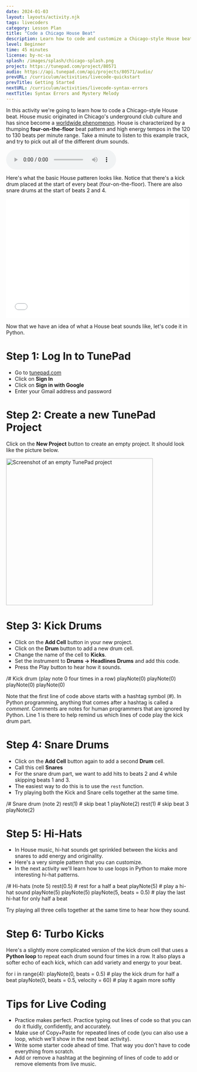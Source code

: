 ```yaml
---
date: 2024-01-03
layout: layouts/activity.njk
tags: livecoders
category: Lesson Plan
title: "Code a Chicago House Beat"
description: Learn how to code and customize a Chicago-style House beat.
level: Beginner
time: 45 minutes
license: by-nc-sa
splash: /images/splash/chicago-splash.png
project: https://tunepad.com/project/80571
audio: https://api.tunepad.com/api/projects/80571/audio/
prevURL: /curriculum/activities/livecode-quickstart
prevTitle: Getting Started
nextURL: /curriculum/activities/livecode-syntax-errors
nextTitle: Syntax Errors and Mystery Melody
---
```

In this activity we're going to learn how to code a Chicago-style House beat.
House music originated in Chicago's underground club culture and has since become 
a [worldwide phenomenon](https://www.npr.org/2022/03/29/1089533733/house-music-is-alive-and-well-in-south-africa).
House is characterized by a thumping **four-on-the-floor** beat pattern and high energy tempos in the 120 to 130 beats per minute range. Take a minute to listen to this example track, and try to pick out all of the different drum sounds.

<audio controls>
    <source src="https://upload.wikimedia.org/wikipedia/commons/transcoded/8/88/House_Music_Demo.ogg/House_Music_Demo.ogg.mp3" type="audio/mpeg">
    <source src="https://upload.wikimedia.org/wikipedia/commons/transcoded/8/88/House_Music_Demo.ogg/House_Music_Demo.ogg" type="audio/ogg">
</audio>

Here's what the basic House patteren looks like. Notice that there's a kick drum placed at the start of every beat (four-on-the-floor). There are also snare drums at the start of beats 2 and 4.

<iframe height="325" src="/interactives/composer/?embedded=true&bpm=120&steps=16&voice=3&track2=c444&track4=0101&track5=1111" style="width: 95%; min-width: 500px; overflow: hidden; border: none;" scrolling="no"></iframe>

Now that we have an idea of what a House beat sounds like, let's code it in Python.


# Step 1: Log In to TunePad
* Go to [tunepad.com](https://tunepad.com)
* Click on **Sign In**
* Click on **Sign in with Google**
* Enter your Gmail address and password

# Step 2: Create a new TunePad Project
Click on the **New Project** button to create an empty project. 
It should look like the picture below.

<a href="/images/empty-project.png" target="_blank">
<img src="/images/empty-project.png" alt="Screenshot of an empty TunePad project" width="400px"></a>

# Step 3: Kick Drums
* Click on the **Add Cell** button in your new project.
* Click on the **Drum** button to add a new drum cell.
* Change the name of the cell to **Kicks**. 
* Set the instrument to **Drums → Headlines Drums** and add this code.
* Press the Play button to hear how it sounds.

<tunepad-code patch="/sounds/voices/headlines-drums/" id="kicks" tempo="120" time="4/4">
/# Kick drum (play note 0 four times in a row)
playNote(0)
playNote(0)
playNote(0)
playNote(0)
</tunepad-code>


Note that the first line of code above starts with a hashtag symbol (#). In Python programming, anything that comes after a hashtag is called a *comment*. Comments are notes for human programmers that are ignored by Python. Line 1 is there to help
remind us which lines of code play the kick drum part.

# Step 4: Snare Drums

* Click on the **Add Cell** button again to add a second **Drum** cell.
* Call this cell **Snares**
* For the snare drum part, we want to add hits to beats 2 and 4 while skipping beats 1 and 3.
* The easiest way to do this is to use the `rest` function.
* Try playing both the Kick and Snare cells together at the same time.

<tunepad-code patch="/sounds/voices/headlines-drums/" id="snares" tempo="120" time="4/4">
/# Snare drum (note 2)
rest(1)     # skip beat 1
playNote(2)
rest(1)     # skip beat 3
playNote(2)
</tunepad-code>

# Step 5: Hi-Hats

* In House music, hi-hat sounds get sprinkled between the kicks and snares to add energy and originality.
* Here's a very simple pattern that you can customize. 
* In the next activity we'll learn how to use loops in Python to make more interesting hi-hat patterns.

<tunepad-code patch="/sounds/voices/headlines-drums/" id="hats" tempo="120" time="4/4">
/# Hi-hats (note 5)
rest(0.5)               # rest for a half a beat
playNote(5)             # play a hi-hat sound
playNote(5)
playNote(5)
playNote(5, beats = 0.5)  # play the last hi-hat for only half a beat
</tunepad-code>

Try playing all three cells together at the same time to hear how they sound.

# Step 6: Turbo Kicks

Here's a slightly more complicated version of the kick drum cell that uses a **Python loop** to repeat each drum sound 
four times in a row. It also plays a softer echo of each kick, which can add variety and energy to your beat.

<tunepad-code patch="/sounds/voices/headlines-drums/" id="turbo-kicks" tempo="120" time="4/4">
for i in range(4):
    playNote(0, beats = 0.5)   # play the kick drum for half a beat
    playNote(0, beats = 0.5, velocity = 60)  # play it again more softly
</tunepad-code>

# Tips for Live Coding
* Practice makes perfect. Practice typing out lines of code so that you can do it fluidly, confidently, and accurately.
* Make use of Copy+Paste for repeated lines of code (you can also use a loop, which we'll show in the next beat activity).
* Write some starter code ahead of time. That way you don't have to code everything from scratch.
* Add or remove a hashtag at the beginning of lines of code to add or remove elements from live music.